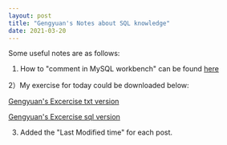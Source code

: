 ```yaml
---
layout: post
title: "Gengyuan's Notes about SQL knowledge"
date: 2021-03-20
---
```


Some useful notes are as follows:

1) How to "comment in MySQL workbench" can be found [here](https://www.mysqltutorial.org/mysql-comment/)

2）My exercise for today could be downloaded below:

<p><a href="/code/SQL-test.txt" download> Gengyuan's Excercise txt version</a></p>
<p><a href="/code/SQL-test.sql" download> Gengyuan's Excercise sql version</a></p>

3) Added the "Last Modified time" for each post.

<script>
	var date = document.lastModified;
	document.write("Last Modified: "+date);
</script>

 






